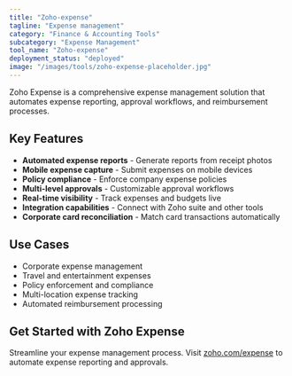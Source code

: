 ```yaml
---
title: "Zoho-expense"
tagline: "Expense management"
category: "Finance & Accounting Tools"
subcategory: "Expense Management"
tool_name: "Zoho-expense"
deployment_status: "deployed"
image: "/images/tools/zoho-expense-placeholder.jpg"
---
```

Zoho Expense is a comprehensive expense management solution that automates expense reporting, approval workflows, and reimbursement processes.

## Key Features

- **Automated expense reports** - Generate reports from receipt photos
- **Mobile expense capture** - Submit expenses on mobile devices
- **Policy compliance** - Enforce company expense policies
- **Multi-level approvals** - Customizable approval workflows
- **Real-time visibility** - Track expenses and budgets live
- **Integration capabilities** - Connect with Zoho suite and other tools
- **Corporate card reconciliation** - Match card transactions automatically

## Use Cases

- Corporate expense management
- Travel and entertainment expenses
- Policy enforcement and compliance
- Multi-location expense tracking
- Automated reimbursement processing

## Get Started with Zoho Expense

Streamline your expense management process. Visit [zoho.com/expense](https://www.zoho.com/expense) to automate expense reporting and approvals.
